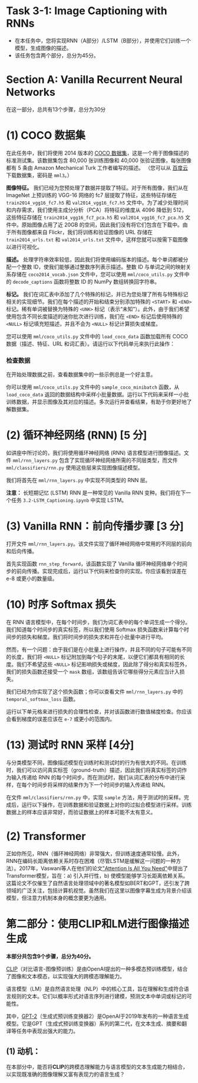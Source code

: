 # Task 3-1: Image Captioning with RNNs 

- 在本任务中，您将实现RNN（A部分）/LSTM（B部分），并使用它们训练一个模型，生成图像的描述。
- 该任务包含两个部分，总分为45分。


# Section A: Vanilla Recurrent Neural Networks

在这一部分，总共有13个步骤，总分为30分

# (1) COCO 数据集
在此任务中，我们将使用 2014 版本的 [COCO 数据集](https://cocodataset.org/)，这是一个用于图像描述的标准测试集。该数据集包含 80,000 张训练图像和 40,000 张验证图像，每张图像都有 5 条由 Amazon Mechanical Turk 工作者编写的描述。 （您可以从 [百度云](https://pan.baidu.com/s/1kmcCuvfMUadqSAezx384Ng?pwd=mml3) 下载数据集，密码是 `mml3`。）

**图像特征。** 我们已经为您预处理了数据并提取了特征。对于所有图像，我们从在 ImageNet 上预训练的 VGG-16 网络的 fc7 层提取了特征，这些特征存储在 `train2014_vgg16_fc7.h5` 和 `val2014_vgg16_fc7.h5` 文件中。为了减少处理时间和内存需求，我们使用主成分分析（PCA）将特征的维度从 4096 降低到 512，这些特征存储在 `train2014_vgg16_fc7_pca.h5` 和 `val2014_vgg16_fc7_pca.h5` 文件中。原始图像占用了近 20GB 的空间，因此我们没有将它们包含在下载中。由于所有图像都来自 Flickr，我们将训练和验证图像的 URL 存储在 `train2014_urls.txt` 和 `val2014_urls.txt` 文件中，这样您就可以按需下载图像以进行可视化。

**描述。** 处理字符串效率较低，因此我们将使用编码版本的描述。每个单词都被分配一个整数 ID，使我们能够通过整数序列表示描述。整数 ID 与单词之间的映射关系存储在 `coco2014_vocab.json` 文件中，您可以使用 `mml/coco_utils.py` 文件中的 `decode_captions` 函数将整数 ID 的 NumPy 数组转换回字符串。

**标记。** 我们在词汇表中添加了几个特殊的标记，并已为您处理了所有与特殊标记相关的实现细节。我们在每个描述的开始和结束分别添加特殊的 `<START>` 和 `<END>` 标记。稀有单词被替换为特殊的 `<UNK>` 标记（表示“未知”）。此外，由于我们希望使用包含不同长度描述的迷你批次进行训练，我们在 `<END>` 标记后使用特殊的 `<NULL>` 标记填充短描述，并且不会为 `<NULL>` 标记计算损失或梯度。

您可以使用 `mml/coco_utils.py` 文件中的 `load_coco_data` 函数加载所有 COCO 数据（描述、特征、URL 和词汇表）。请运行以下代码单元来执行此操作：


### 检查数据

在开始处理数据之前，查看数据集中的一些示例总是一个好主意。

你可以使用 `mml/coco_utils.py` 文件中的 `sample_coco_minibatch` 函数，从 `load_coco_data` 返回的数据结构中采样小批量数据。运行以下代码来采样一小批训练数据，并显示图像及其对应的描述。多次运行并查看结果，有助于你更好地了解数据集。

# (2) 循环神经网络 (RNN) [5 分]

如讲座中所讨论的，我们将使用循环神经网络 (RNN) 语言模型进行图像描述。文件 `mml/rnn_layers.py` 包含了实现循环神经网络所需的不同层类型，而文件 `mml/classifiers/rnn.py` 使用这些层来实现图像描述模型。

我们将首先在 `mml/rnn_layers.py` 中实现不同类型的 RNN 层。

**注意：** 长短期记忆 (LSTM) RNN 是一种常见的 Vanilla RNN 变种。我们将在下一个任务 `3.2-LSTM_Captioning.ipynb` 中实现 LSTM。

# (3) Vanilla RNN：前向传播步骤 [3 分]

打开文件 `mml/rnn_layers.py`。该文件实现了循环神经网络中常用的不同层的前向和后向传播。

首先实现函数 `rnn_step_forward`，该函数实现了 Vanilla 循环神经网络单个时间步的前向传播。实现完成后，运行以下代码来检查你的实现。你应该看到误差在 e-8 或更小的数量级。



# (10) 时序 Softmax 损失

在 RNN 语言模型中，在每个时间步，我们为词汇表中的每个单词生成一个得分。我们知道每个时间步的真实标签，所以我们使用 Softmax 损失函数来计算每个时间步的损失和梯度。我们将时间步的损失求和并在小批量中进行平均。

然而，有一个问题：由于我们是在小批量上进行操作，并且不同的句子可能有不同的长度，我们将 `<NULL>` 标记附加到每个句子的末尾，以便它们都具有相同的长度。我们不希望这些 `<NULL>` 标记影响损失或梯度，因此除了得分和真实标签外，我们的损失函数还接受一个 `mask` 数组，该数组告诉它哪些得分元素应当计入损失。

我们已经为你实现了这个损失函数；你可以查看文件 `mml/rnn_layers.py` 中的 `temporal_softmax_loss` 函数。

运行以下单元格来进行损失的合理性检查，并对该函数进行数值梯度检查。你应该会看到梯度的误差应该在 `e-7` 或更小的范围内。


# (13) 测试时 RNN 采样 [4分]

与分类模型不同，图像描述模型在训练时和测试时的行为有很大的不同。在训练时，我们可以访问真实标签（ground-truth）描述，因此我们将真实标签的词作为输入传递给 RNN 的每个时间步。而在测试时，我们从词汇表的分布中进行采样，在每个时间步将采样的结果作为下一个时间步的输入传递给 RNN。

在文件 `mml/classifiers/rnn.py` 中，实现 `sample` 方法，用于测试时的采样。完成后，运行以下操作，在训练数据和验证数据上对你的过拟合模型进行采样。训练数据上的样本应该非常好，而验证数据上的样本可能不太有意义。


# (2) Transformer
正如你所见，RNN（循环神经网络）非常强大，但训练速度通常较慢。此外，RNN在编码长距离依赖关系时存在困难（尽管LSTM是缓解这一问题的一种方法）。2017年，Vaswani等人在他们的论文["Attention Is All You Need"](https://arxiv.org/abs/1706.03762)中提出了Transformer模型，旨在：a) 引入并行性，b) 使模型能够学习长距离依赖关系。这篇论文不仅催生了自然语言处理领域中的著名模型如BERT和GPT，还引发了跨领域的广泛关注，包括计算机视觉。虽然我们在这里以图像字幕生成为背景介绍该模型，但注意力机制本身的概念要更为通用。


# 第二部分：使用CLIP和LM进行图像描述生成

**本部分共包含9个步骤，总分为40分。**

[CLIP](https://github.com/openai/CLIP)（对比语言-图像预训练）是由OpenAI提出的一种多模态预训练模型，结合了图像和文本模态，以实现强大的跨模态理解能力。

语言模型（LM）是自然语言处理（NLP）中的核心工具，旨在理解和生成符合语言规则的文本。它们以概率形式对语言序列进行建模，预测文本中单词或标记的可能性。

其中，[GPT-2](https://huggingface.co/openai-community/gpt2)（生成式预训练变换器2）是OpenAI于2019年发布的一种语言生成模型。它是GPT（生成式预训练变换器）系列的第二代，在文本生成、摘要和翻译等任务中表现出强大的能力。

## (1) 动机：
在本部分中，能否将**CLIP**的跨模态理解能力与语言模型的文本生成能力相结合，以实现既准确的图像理解又富有表现力的语言生成？